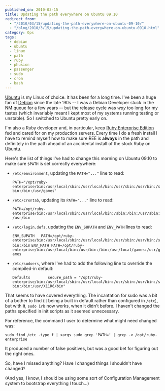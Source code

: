 ```yaml
---
published_on: 2010-03-15
title: Updating the path everywhere on Ubuntu 09.10
redirect_from:
  - "/2010/03/15/updating-the-path-everywhere-on-ubuntu-09-10/"
  - "/blog/2010/3/15/updating-the-path-everywhere-on-ubuntu-0910.html"
category: Ops
tags:
  - debian
  - ubuntu
  - linux
  - path
  - ruby
  - phusion
  - passenger
  - sudo
  - cron
  - bash
---
```

[Ubuntu](http://www.ubuntu.com/) is my Linux of choice. It has been for a long time. I've been a huge fan of [Debian](http://www.debian.org/) since the late '90s -- I was a Debian Developer stuck in the NM queue for a few years -- but the release cycle was *way* too long for my tastes (which invariably meant I kept most of my systems running testing or unstable). So I switched to Ubuntu pretty early on.

I'm also a Ruby developer and, in particular, keep [Ruby Enterprise Edition](http://www.rubyenterpriseedition.com/) fed and cared for on my production servers. Every time I do a fresh install I have to remind myself how to make sure REE is **always** in the path and definitely in the path ahead of an accidental install of the stock Ruby on Ubuntu.

Here's the list of things I've had to change this morning on Ubuntu 09.10 to make sure `$PATH` is set correctly everywhere:

* `/etc/environment`, updating the `PATH="..."` line to read:

  `PATH="/opt/ruby-enterprise/bin:/usr/local/sbin:/usr/local/bin:/usr/sbin:/usr/bin:/sbin:/bin:/usr/games"`

* `/etc/crontab`, updating its `PATH="..."` line to read:

  `PATH=/opt/ruby-enterprise/bin:/usr/local/sbin:/usr/local/bin:/sbin:/bin:/usr/sbin:/usr/bin`

* `/etc/login.defs`, updating the `ENV_SUPATH` and `ENV_PATH` lines to read:

  `ENV_SUPATH	PATH=/opt/ruby-enterprise/bin:/usr/local/sbin:/usr/local/bin:/usr/sbin:/usr/bin:/sbin:/bin`
  `ENV_PATH	PATH=/opt/ruby-enterprise/bin:/usr/local/bin:/usr/bin:/bin:/usr/local/games:/usr/games`

* `/etc/sudoers`, where I've had to add the following line to override the compiled-in default:

  `Defaults        secure_path = "/opt/ruby-enterprise/bin:/usr/local/sbin:/usr/local/bin:/usr/sbin:/usr/bin:/sbin:/bin:/usr/X11R6/bin"`

That seems to have covered everything. The incantation for sudo was a bit of a bother to find (it being a built in default rather than configured in `/etc`), but with it, `sudo irb` now works, when it didn't before. I haven't changed the paths specified in init scripts as it seemed unnecessary.

For reference, the command I user to determine what might need changed was:

    sudo find /etc -type f | xargs sudo grep 'PATH=' | grep -v /opt/ruby-enterprise

It produced a number of false positives, but was a good bet for figuring out the right ones.

So, have I missed anything? Have I changed things I shouldn't have changed?

(And yes, I know, I should be using some sort of Configuration Management system to bootstrap everything I touch...)
